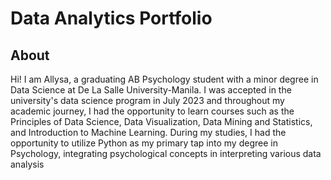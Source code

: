 # Data Analytics Portfolio
## About 
Hi! I am Allysa, a graduating AB Psychology student with a minor degree in Data Science at De La Salle University-Manila. I was accepted in the university's data science program in July 2023 and throughout my academic journey, I had the opportunity to learn courses such as the Principles of Data Science, Data Visualization, Data Mining and Statistics, and Introduction to Machine Learning. 
During my studies, I had the opportunity to utilize Python as my primary  tap into my degree in Psychology, integrating psychological concepts in interpreting various data analysis 
